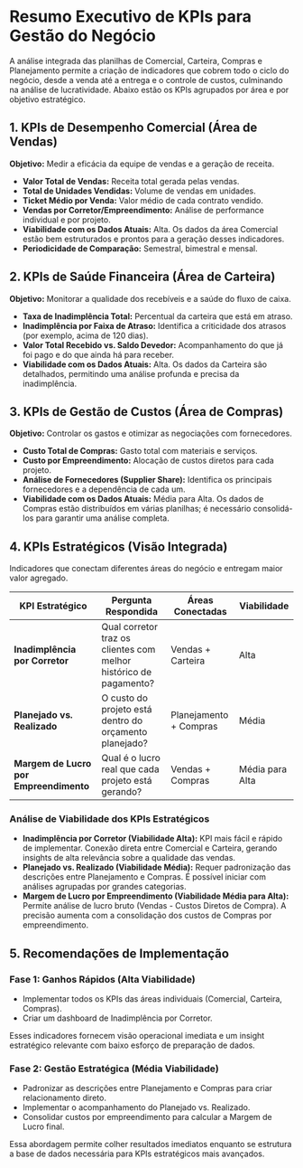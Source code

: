 # Resumo Executivo de KPIs para Gestão do Negócio

A análise integrada das planilhas de Comercial, Carteira, Compras e Planejamento permite a criação de indicadores que cobrem todo o ciclo do negócio, desde a venda até a entrega e o controle de custos, culminando na análise de lucratividade. Abaixo estão os KPIs agrupados por área e por objetivo estratégico.

## 1. KPIs de Desempenho Comercial (Área de Vendas)

**Objetivo:** Medir a eficácia da equipe de vendas e a geração de receita.

- **Valor Total de Vendas:** Receita total gerada pelas vendas.
- **Total de Unidades Vendidas:** Volume de vendas em unidades.
- **Ticket Médio por Venda:** Valor médio de cada contrato vendido.
- **Vendas por Corretor/Empreendimento:** Análise de performance individual e por projeto.
- **Viabilidade com os Dados Atuais:** Alta. Os dados da área Comercial estão bem estruturados e prontos para a geração desses indicadores.
- **Periodicidade de Comparação:** Semestral, bimestral e mensal.

## 2. KPIs de Saúde Financeira (Área de Carteira)

**Objetivo:** Monitorar a qualidade dos recebíveis e a saúde do fluxo de caixa.

- **Taxa de Inadimplência Total:** Percentual da carteira que está em atraso.
- **Inadimplência por Faixa de Atraso:** Identifica a criticidade dos atrasos (por exemplo, acima de 120 dias).
- **Valor Total Recebido vs. Saldo Devedor:** Acompanhamento do que já foi pago e do que ainda há para receber.
- **Viabilidade com os Dados Atuais:** Alta. Os dados da Carteira são detalhados, permitindo uma análise profunda e precisa da inadimplência.

## 3. KPIs de Gestão de Custos (Área de Compras)

**Objetivo:** Controlar os gastos e otimizar as negociações com fornecedores.

- **Custo Total de Compras:** Gasto total com materiais e serviços.
- **Custo por Empreendimento:** Alocação de custos diretos para cada projeto.
- **Análise de Fornecedores (Supplier Share):** Identifica os principais fornecedores e a dependência de cada um.
- **Viabilidade com os Dados Atuais:** Média para Alta. Os dados de Compras estão distribuídos em várias planilhas; é necessário consolidá-los para garantir uma análise completa.

## 4. KPIs Estratégicos (Visão Integrada)

Indicadores que conectam diferentes áreas do negócio e entregam maior valor agregado.

| KPI Estratégico | Pergunta Respondida | Áreas Conectadas | Viabilidade |
| --- | --- | --- | --- |
| **Inadimplência por Corretor** | Qual corretor traz os clientes com melhor histórico de pagamento? | Vendas + Carteira | Alta |
| **Planejado vs. Realizado** | O custo do projeto está dentro do orçamento planejado? | Planejamento + Compras | Média |
| **Margem de Lucro por Empreendimento** | Qual é o lucro real que cada projeto está gerando? | Vendas + Compras | Média para Alta |

### Análise de Viabilidade dos KPIs Estratégicos

- **Inadimplência por Corretor (Viabilidade Alta):** KPI mais fácil e rápido de implementar. Conexão direta entre Comercial e Carteira, gerando insights de alta relevância sobre a qualidade das vendas.
- **Planejado vs. Realizado (Viabilidade Média):** Requer padronização das descrições entre Planejamento e Compras. É possível iniciar com análises agrupadas por grandes categorias.
- **Margem de Lucro por Empreendimento (Viabilidade Média para Alta):** Permite análise de lucro bruto (Vendas - Custos Diretos de Compra). A precisão aumenta com a consolidação dos custos de Compras por empreendimento.

## 5. Recomendações de Implementação

### Fase 1: Ganhos Rápidos (Alta Viabilidade)

- Implementar todos os KPIs das áreas individuais (Comercial, Carteira, Compras).
- Criar um dashboard de Inadimplência por Corretor.

Esses indicadores fornecem visão operacional imediata e um insight estratégico relevante com baixo esforço de preparação de dados.

### Fase 2: Gestão Estratégica (Média Viabilidade)

- Padronizar as descrições entre Planejamento e Compras para criar relacionamento direto.
- Implementar o acompanhamento do Planejado vs. Realizado.
- Consolidar custos por empreendimento para calcular a Margem de Lucro final.

Essa abordagem permite colher resultados imediatos enquanto se estrutura a base de dados necessária para KPIs estratégicos mais avançados.
